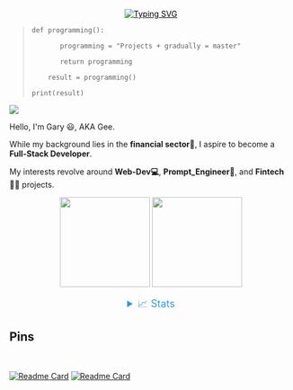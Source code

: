 <p align="center">
    <a href="https://github.com/drkostas" style="color: black;">
        <img src="https://readme-typing-svg.demolab.com?font=Georgia&size=18&duration=2000&pause=100&multiline=true&width=500&height=80&lines=Programming%2C+Financial-analyst%2C+Prompts-Fans %2C;" alt="Typing SVG" />
    </a>
</p>

>     def programming():
> 
>            programming = "Projects + gradually = master"
> 
>            return programming
>
>         result = programming()
>
>     print(result)

![](https://komarev.com/ghpvc/?username=hougarry&color=blue&style=plastic)

Hello, I'm Gary 😃, AKA Gee. 

While my background lies in the **financial sector💸**, I aspire to become a **Full-Stack Developer**.

My interests revolve around **Web-Dev💻**, **Prompt_Engineer🤖**, and **Fintech👨‍💻** projects. 

</div>
<p align="center">
  <img height="160" src="https://github-readme-stats.vercel.app/api/top-langs/?username=hougarry&layout=compact&hide=html&theme=react"/>
  <img height="160" src="https://github-readme-stats.vercel.app/api?username=hougarry&show_icons=true&theme=react&include_all_commits=true"/>
</p>


<details style="text-align: center;">
    <summary style="color: #3498db; font-size: 18px;">📈 Stats</summary>
    <br>
    <div style="display: flex; justify-content: center;">
        <img src="https://github-profile-summary-cards.vercel.app/api/cards/profile-details?username=hougarry&theme=dracula" alt="GitHub Info" style="max-width: 100%;" />
    </div>
</details>


## Pins
</br>

[![Readme Card](https://github-readme-stats.vercel.app/api/pin/?username=hougarry&repo=chatgpt-advanced-prompts)](https://github.com/hougarry/chatgpt-advanced-prompts)
[![Readme Card](https://github-readme-stats.vercel.app/api/pin/?username=hougarry&repo=Mr.G-Your-AI-English-all-language-Tutor)](https://github.com/hougarry/Mr.G-Your-AI-English-all-language-Tutor)


